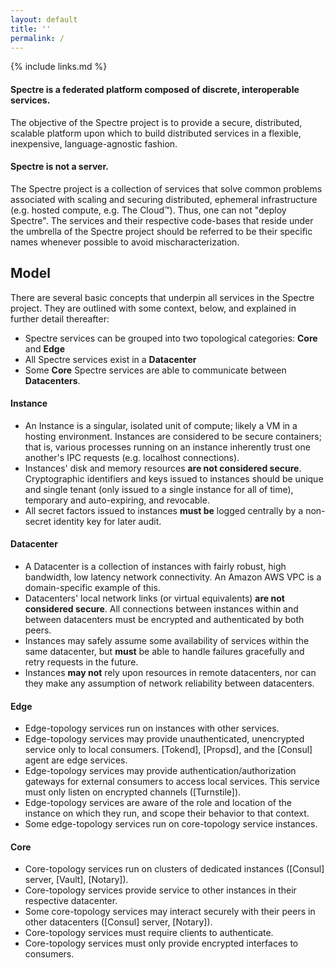 ```yaml
---
layout: default
title: ''
permalink: /
---
```

{% include links.md %}

#### Spectre is a federated platform composed of discrete, interoperable services.

The objective of the Spectre project is to provide a secure, distributed, scalable platform upon which to build distributed services in a flexible, inexpensive, language-agnostic fashion.

#### Spectre is not a server.

The Spectre project is a collection of services that solve common problems associated with scaling and securing distributed, ephemeral infrastructure (e.g. hosted compute, e.g. The Cloud™). Thus, one can not "deploy Spectre". The services and their respective code-bases that reside under the umbrella of the Spectre project should be referred to be their specific names whenever possible to avoid mischaracterization.

## Model

There are several basic concepts that underpin all services in the Spectre project. They are outlined with some context, below, and explained in further detail thereafter:

* Spectre services can be grouped into two topological categories: **Core** and **Edge**
* All Spectre services exist in a **Datacenter**
* Some **Core** Spectre services are able to communicate between **Datacenters**.

#### Instance

* An Instance is a singular, isolated unit of compute; likely a VM in a hosting environment. Instances are considered to be secure containers; that is, various processes running on an instance inherently trust one another's IPC requests (e.g. localhost connections).
* Instances' disk and memory resources **are not considered secure**. Cryptographic identifiers and keys issued to instances should be unique and single tenant (only issued to a single instance for all of time), temporary and auto-expiring, and revocable.
* All secret factors issued to instances **must be** logged centrally by a non-secret identity key for later audit.

#### Datacenter

* A Datacenter is a collection of instances with fairly robust, high bandwidth, low latency network connectivity. An Amazon AWS VPC is a domain-specific example of this.
* Datacenters' local network links (or virtual equivalents) **are not considered secure**. All connections between instances within and between datacenters must be encrypted and authenticated by both peers.
* Instances may safely assume some availability of services within the same datacenter, but **must** be able to handle failures gracefully and retry requests in the future.
* Instances **may not** rely upon resources in remote datacenters, nor can they make any assumption of network reliability between datacenters.

#### Edge

* Edge-topology services run on instances with other services.
* Edge-topology services may provide unauthenticated, unencrypted service only to local consumers. [Tokend], [Propsd], and the [Consul] agent are edge services.
* Edge-topology services may provide authentication/authorization gateways for external consumers to access local services. This service must only listen on encrypted channels ([Turnstile]).
* Edge-topology services are aware of the role and location of the instance on which they run, and scope their behavior to that context.
* Some edge-topology services run on core-topology service instances.

#### Core

* Core-topology services run on clusters of dedicated instances ([Consul] server, [Vault], [Notary]).
* Core-topology services provide service to other instances in their respective datacenter.
* Some core-topology services may interact securely with their peers in other datacenters ([Consul] server, [Notary]).
* Core-topology services must require clients to authenticate.
* Core-topology services must only provide encrypted interfaces to consumers.
